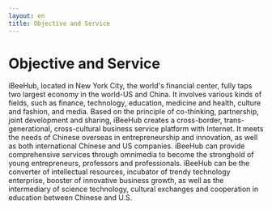 ```yaml
---
layout: en
title: Objective and Service
---
```

# Objective and Service

iBeeHub, located in New York City, the world's financial center, fully taps two largest economy in the world-US and China. It involves various kinds of fields, such as finance, technology, education, medicine and health, culture and fashion, and media. 
Based on the principle of co-thinking, partnership,  joint development and sharing,  iBeeHub creates a cross-border, trans-generational, cross-cultural business service platform with Internet. 
It meets the needs of Chinese overseas in entrepreneurship and innovation, as well as both international Chinese and US companies. iBeeHub can provide comprehensive services through omnimedia  to become the stronghold of young entrepreneurs, professors and professionals. iBeeHub can be the converter of intellectual resources, incubator of trendy technology enterprise, booster of innovative business growth, as well as the intermediary of science technology, cultural exchanges and cooperation in education between Chinese and U.S.
